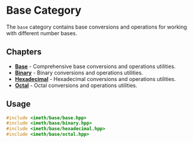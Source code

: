 # Base Category

The `base` category contains base conversions and operations for working with different number bases.

## Chapters

- **[Base](./base.md)** - Comprehensive base conversions and operations utilities.
- **[Binary](./binary.md)** - Binary conversions and operations utilities.
- **[Hexadecimal](./hexadecimal.md)** - Hexadecimal conversions and operations utilities.
- **[Octal](./octal.md)** - Octal conversions and operations utilities.

## Usage

```c++
#include <imeth/base/base.hpp>
#include <imeth/base/binary.hpp>
#include <imeth/base/hexadecimal.hpp>
#include <imeth/base/octal.hpp>
```
